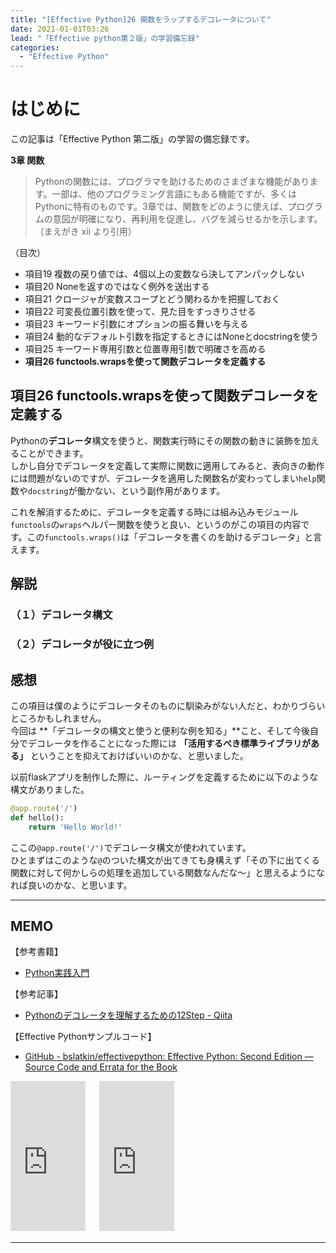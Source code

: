 ```yaml
---
title: "[Effective Python]26 関数をラップするデコレータについて"
date: 2021-01-01T03:26
lead: "「Effective python第２版」の学習備忘録"
categories:
  - "Effective Python"
---
```


# はじめに
この記事は「Effective Python 第二版」の学習の備忘録です。

**3章 関数**  
>Pythonの関数には、プログラマを助けるためのさまざまな機能があります。一部は、他のプログラミング言語にもある機能ですが、多くはPythonに特有のものです。3章では、関数をどのように使えば、プログラムの意図が明確になり、再利用を促進し、バグを減らせるかを示します。（まえがき xii より引用）

（目次）
- 項目19 複数の戻り値では、4個以上の変数なら決してアンパックしない
- 項目20 Noneを返すのではなく例外を送出する
- 項目21 クロージャが変数スコープとどう関わるかを把握しておく
- 項目22 可変長位置引数を使って、見た目をすっきりさせる
- 項目23 キーワード引数にオプションの振る舞いを与える
- 項目24 動的なデフォルト引数を指定するときにはNoneとdocstringを使う
- 項目25 キーワード専用引数と位置専用引数で明確さを高める
- **項目26 functools.wrapsを使って関数デコレータを定義する**



## 項目26 functools.wrapsを使って関数デコレータを定義する
Pythonの**デコレータ**構文を使うと、関数実行時にその関数の動きに装飾を加えることができます。  
しかし自分でデコレータを定義して実際に関数に適用してみると、表向きの動作には問題がないのですが、デコレータを適用した関数名が変わってしまい`help`関数や`docstring`が働かない、という副作用があります。  

これを解消するために、デコレータを定義する時には組み込みモジュール`functools`の`wraps`ヘルパー関数を使うと良い、というのがこの項目の内容です。この`functools.wraps()`は「デコレータを書くのを助けるデコレータ」と言えます。

## 解説


### （１）デコレータ構文

### （２）デコレータが役に立つ例

## 感想
この項目は僕のようにデコレータそのものに馴染みがない人だと、わかりづらいところかもしれません。  
今回は **「デコレータの構文と使うと便利な例を知る」**こと、そして今後自分でデコレータを作ることになった際には **「活用するべき標準ライブラリがある」** ということを抑えておけばいいのかな、と思いました。

以前flaskアプリを制作した際に、ルーティングを定義するために以下のような構文がありました。

```python
@app.route('/')
def hello():
    return 'Hello World!'
```

ここの`@app.route('/')`でデコレータ構文が使われています。  
ひとまずはこのような`@`のついた構文が出てきても身構えず「その下に出てくる関数に対して何かしらの処理を追加している関数なんだな〜」と思えるようになれば良いのかな、と思います。

---
## MEMO
【参考書籍】
- [Python実践入門](https://www.amazon.co.jp/Python%E5%AE%9F%E8%B7%B5%E5%85%A5%E9%96%80-%E8%A8%80%E8%AA%9E%E3%81%AE%E5%8A%9B%E3%82%92%E5%BC%95%E3%81%8D%E5%87%BA%E3%81%97%E3%80%81%E9%96%8B%E7%99%BA%E5%8A%B9%E7%8E%87%E3%82%92%E9%AB%98%E3%82%81%E3%82%8B-WEB-PRESS-plus-ebook/dp/B0842JDVBZ)

【参考記事】
- [Pythonのデコレータを理解するための12Step - Qiita](https://qiita.com/_rdtr/items/d3bc1a8d4b7eb375c368)

【Effective Pythonサンプルコード】
- [GitHub - bslatkin/effectivepython: Effective Python: Second Edition — Source Code and Errata for the Book](https://github.com/bslatkin/effectivepython)

<iframe style="width:120px;height:240px;" marginwidth="0" marginheight="0" scrolling="no" frameborder="0" src="https://rcm-fe.amazon-adsystem.com/e/cm?ref=qf_sp_asin_til&t=massasquash08-22&m=amazon&o=9&p=8&l=as1&IS1=1&detail=1&asins=4873119170&linkId=b01ad363c615cc9408dfcc360b1a85de&bc1=ffffff&amp;lt1=_top&fc1=333333&lc1=0066c0&bg1=ffffff&f=ifr"></iframe>
　
<iframe style="width:120px;height:240px;" marginwidth="0" marginheight="0" scrolling="no" frameborder="0" src="https://rcm-fe.amazon-adsystem.com/e/cm?ref=qf_sp_asin_til&t=massasquash08-22&m=amazon&o=9&p=8&l=as1&IS1=1&detail=1&asins=B0842JDVBZ&linkId=25d949cbd1c5fb4187836e2a7ab30cb3&bc1=ffffff&amp;lt1=_top&fc1=333333&lc1=0066c0&bg1=ffffff&f=ifr"></iframe>

---